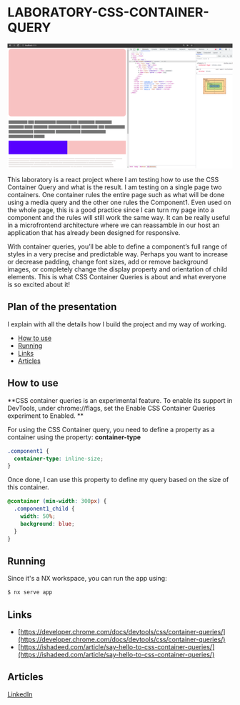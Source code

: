 # LABORATORY-CSS-CONTAINER-QUERY

![./documentation/example.png](./documentation/example.png)

This laboratory is a react project where I am testing how to use the CSS Container Query and what is the result. I am testing on a single page two containers. One container rules the entire page such as what will be done using a media query and the other one rules the Component1. Even used on the whole page, this is a good practice since I can turn my page into a component and the rules will still work the same way. It can be really useful in a microfrontend architecture where we can reassamble in our host an application that has already been designed for responsive.

With container queries, you’ll be able to define a component’s full range of styles in a very precise and predictable way. Perhaps you want to increase or decrease padding, change font sizes, add or remove background images, or completely change the display property and orientation of child elements. This is what CSS Container Queries is about and what everyone is so excited about it!

## Plan of the presentation

I explain with all the details how I build the project and my way of working.

- [How to use](#how-to-use)
- [Running](#running)
- [Links](#links)
- [Articles](#articles)

## How to use

**CSS container queries is an experimental feature. To enable its support in DevTools, under chrome://flags, set the Enable CSS Container Queries experiment to Enabled.
**

For using the CSS Container query, you need to define a property as a container using the property: **container-type**

```css
.component1 {
  container-type: inline-size;
}
```

Once done, I can use this property to define my query based on the size of this container.

```css
@container (min-width: 300px) {
  .component1_child {
    width: 50%;
    background: blue;
  }
}
```

## Running

Since it's a NX workspace, you can run the app using:

```bash
$ nx serve app
```

## Links

- [https://developer.chrome.com/docs/devtools/css/container-queries/](https://developer.chrome.com/docs/devtools/css/container-queries/)
- [https://ishadeed.com/article/say-hello-to-css-container-queries/](https://ishadeed.com/article/say-hello-to-css-container-queries/)

## Articles

[LinkedIn](https://www.linkedin.com/pulse/end-css-media-queries-kevin-justal)
